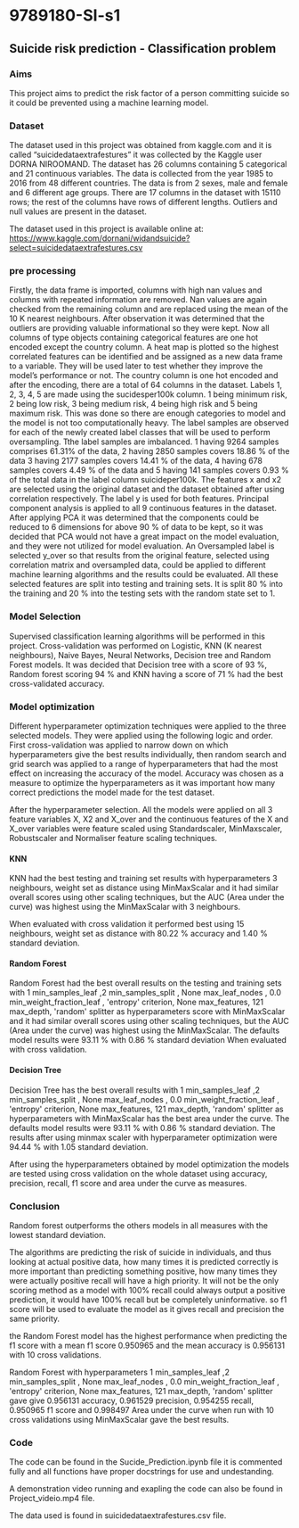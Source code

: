 # 9789180-SI-s1

## Suicide risk prediction - Classification problem

### Aims

This project aims to predict the risk factor of a person committing suicide so it could be prevented using a machine learning model.

### Dataset
The dataset used in this project was obtained from kaggle.com and it is called “suicidedataextrafestures” it was collected by the Kaggle user DORNA NIROOMAND. The dataset has 26 columns containing 5 categorical and 21 continuous variables. The data is collected from the year 1985 to 2016 from 48 different countries. The data is from 2 sexes, male and female and 6 different age groups. There are 17 columns in the dataset with 15110 rows; the rest of the columns have rows of different lengths. Outliers and null values are present in the dataset.

The dataset used in this project is available online at: https://www.kaggle.com/dornani/widandsuicide?select=suicidedataextrafestures.csv

### pre processing 
Firstly, the data frame is imported, columns with high nan values and columns with repeated information are removed.
Nan values are again checked from the remaining column and are replaced using the mean of the 10 K nearest neighbours.
After observation it was determined that the outliers are providing valuable informational so they were kept.
Now all columns of type objects containing categorical features are one hot encoded except the country column.
A heat map is plotted so the highest correlated features can be identified and be assigned as a new data frame to a variable.  They will be used later to test whether they improve the model’s performance or not.
The country column is one hot encoded and after the encoding, there are a total of 64 columns in the dataset. Labels 1, 2, 3, 4, 5 are made using the sucidesper100k column. 1 being minimum risk, 2 being low risk, 3 being medium risk, 4 being high risk and 5 being maximum risk. This was done so there are enough categories to model and the model is not too computationally heavy.
The label samples are observed for each of the newly created label classes that will be used to perform oversampling. Tthe label samples are imbalanced. 1 having 9264 samples comprises 61.31% of the data, 2 having 2850 samples covers 18.86 % of the data 3 having 2177 samples covers 14.41 % of the data, 4 having 678 samples covers 4.49 % of the data and 5 having 141 samples covers 0.93 % of the total data in the label column suicideper100k.
The features x and x2 are selected using the original dataset and the dataset obtained after using correlation respectively. The label y is used for both features. Principal component analysis is applied to all 9 continuous features in the dataset. 
After applying PCA it was determined that the components could be reduced to 6 dimensions for above 90 % of data to be kept, so it was decided that PCA would not have a great impact on the model evaluation, and they were not utilized for model evaluation. An Oversampled label is selected y_over so that results from the original feature, selected using correlation matrix and oversampled data, could be applied to different machine learning algorithms and the results could be evaluated. All these selected features are split into testing and training sets. It is split 80 % into the training and 20 % into the testing sets with the random state set to 1.

### Model Selection
Supervised classification learning algorithms will be performed in this project. Cross-validation was performed on Logistic, KNN (K nearest neighbours), Naive Bayes, Neural Networks, Decision tree and Random Forest models. It was decided that Decision tree with a score of 93 %, Random forest scoring 94 % and KNN having a score of 71 % had the best cross-validated accuracy. 

### Model optimization
Different hyperparameter optimization techniques were applied to the three selected models. They were applied using the following logic and order. First cross-validation was applied to narrow down on which hyperparameters give the best results individually, then random search and grid search was applied to a range of hyperparameters that had the most effect on increasing the accuracy of the model. Accuracy was chosen as a measure to optimize the hyperparameters as it was important how many correct predictions the model made for the test dataset. 

After the hyperparameter selection. All the models were applied on all 3 feature variables X, X2 and X_over and the  continuous features  of the X and X_over variables were feature scaled using Standardscaler, MinMaxscaler, Robustscaler and Normaliser feature scaling techniques. 

#### KNN
KNN had the best testing and training set results with hyperparameters 3 neighbours, weight set as distance using MinMaxScalar and it had similar overall scores using other scaling techniques, but the AUC (Area under the curve) was highest using the MinMaxScalar with 3 neighbours.

When evaluated with cross validation it performed best using 15 neighbours, weight set as distance with 80.22 % accuracy and 1.40 % standard deviation.

#### Random Forest
Random Forest had the best overall results on the testing and training sets with 1 min_samples_leaf ,2  min_samples_split ,  None max_leaf_nodes ,  0.0 min_weight_fraction_leaf , 'entropy' criterion, None max_features, 121 max_depth,  'random' splitter as hyperparameters score with MinMaxScalar and it had similar overall scores using other scaling techniques, but the AUC (Area under the curve) was highest using the MinMaxScalar. The defaults model results were 93.11 % with 0.86 % standard deviation When evaluated with cross validation.


#### Decision Tree
Decision Tree has the best overall results with 1 min_samples_leaf ,2  min_samples_split ,  None max_leaf_nodes ,  0.0 min_weight_fraction_leaf , 'entropy' criterion, None max_features, 121 max_depth,  'random' splitter as hyperparameters with MinMaxScalar
has the best area under the curve. The defaults model results were 93.11 % with 0.86 % standard deviation. The results after using minmax scaler with hyperparameter optimization were 94.44 % with 1.05 standard deviation.

After using the hyperparameters obtained by model optimization the models are tested using cross validation on the whole dataset using  accuracy, precision, recall, f1 score and area under the curve as measures. 

### Conclusion

Random forest outperforms the others models in all measures with the lowest standard deviation.

The algorithms are predicting the risk of suicide in individuals, and thus looking at actual positive data, how many times it is predicted correctly is more important than predicting something positive, how many times they were actually positive recall will have a high priority. It will not be the only scoring method as a model with 100% recall could always output a positive prediction, it would have 100% recall but be completely uninformative. so f1 score will be used to evaluate the model as it gives recall and precision the same priority. 

the Random Forest model has the highest performance when predicting the f1 score with a mean f1 score 0.950965 and the mean accuracy is 0.956131 with 10 cross validations. 

Random Forest  with hyperparameters 1 min_samples_leaf ,2  min_samples_split ,  None max_leaf_nodes ,  0.0 min_weight_fraction_leaf , 'entropy' criterion, None max_features, 121 max_depth,  'random' splitter gave give 0.956131 accuracy, 0.961529  precision, 0.954255  recall, 0.950965  f1 score and 0.998497 Area under the curve when run with 10 cross validations using MinMaxScalar gave the best results.


### Code

The code can be found in the Sucide_Prediction.ipynb file it is commented fully and all functions have proper docstrings for use and undestanding. 

A demonstration video running and exapling the code can also be found in Project_videio.mp4 file.

The data used is found in suicidedataextrafestures.csv file.

